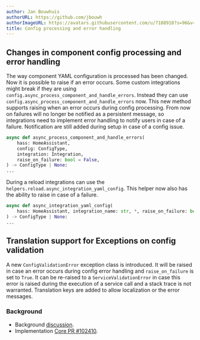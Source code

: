 ```yaml
---
author: Jan Bouwhuis
authorURL: https://github.com/jbouwh
authorImageURL: https://avatars.githubusercontent.com/u/7188918?s=96&v=4
title: Config processing and error handling
---
```


## Changes in component config processing and error handling

The way component YAML configuration is processed has been changed. Now it is possible to raise if an error occurs. Some custom integrations might break if they are using `config.async_process_component_and_handle_errors`.
Instead they can use `config.async_process_component_and_handle_errors` now. This new method supports raising when an error occurs during config processing.
From now on failures will no longer be notified as a persistent message, so integrations need to implement error handling to notify users in case of a failure. Notification are still added during setup in case of a config issue.

```python
async def async_process_component_and_handle_errors(
    hass: HomeAssistant,
    config: ConfigType,
    integration: Integration,
    raise_on_failure: bool = False,
) -> ConfigType | None:
...
```

During a reload integrations can use the  `helpers.reload.async_integration_yaml_config`. This helper now also has the ability to raise in case of a failure.

```python
async def async_integration_yaml_config(
    hass: HomeAssistant, integration_name: str, *, raise_on_failure: bool = False
) -> ConfigType | None:
...
```

## Translation support for Exceptions on config validation

A new `ConfigValidationError` exception class is introduced. It will be raised  in case an error occurs during config error handling and `raise_on_failure` is set to `True`. It can be re-raised to a `ServiceValidationError` in case this error is raised during the execution of a service call and a stack trace is not warranted. Translation keys are added to allow localization or the error messages.

### Background

- Background [discussion](https://github.com/home-assistant/architecture/discussions/992).
- Implementation [Core PR #102410](https://github.com/home-assistant/core/pull/102410).
